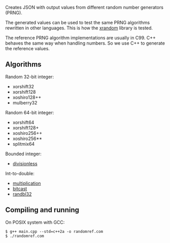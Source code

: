Creates JSON with output values from different random number generators (PRNG).

The generated values can be used to test the same PRNG algorithms rewritten 
in other languages. This is how the [xrandom](https://github.com/rtmigo/xrandom) library is tested.

The reference PRNG algorithm implementations are usually in C99. C++ behaves 
the same way when handling numbers. So we use C++ to generate the reference 
values.

## Algorithms

Random 32-bit integer:
- xorshift32
- xorshift128
- xoshiro128++
- mulberry32

Random 64-bit integer:
- xorshift64
- xorshift128+
- xoshiro256++
- xoshiro256**
- splitmix64

Bounded integer:
- [divisionless](https://arxiv.org/abs/1805.10941)

Int-to-double:
- [multiplication](https://prng.di.unimi.it/)
- [bitcast](https://prng.di.unimi.it/)
- [randbl32](http://doi.acm.org/10.1145/1189756.118975)

## Compiling and running 

On POSIX system with GCC:

``` shell
$ g++ main.cpp --std=c++2a -o randomref.com
$ ./randomref.com
```